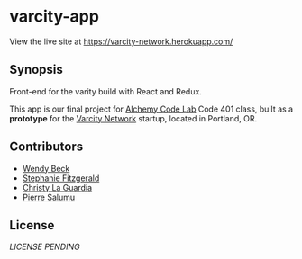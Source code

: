 # varcity-app

View the live site at https://varcity-network.herokuapp.com/

## Synopsis

Front-end for the varity build with React and Redux.

This app is our final project for [Alchemy Code Lab](http://www.alchemycodelab.com/) Code 401 class, built as a **prototype** for the [Varcity Network](www.varcitynetwork.com) startup, located in Portland, OR.

## Contributors

* [Wendy Beck](https://wendybeck.io/)
* [Stephanie Fitzgerald](s.e.v.fitzgerald@gmail.com)
* [Christy La Guardia](https://www.laguardia.io/)
* [Pierre Salumu](jrsalumu@gmail.com)

## License

_LICENSE PENDING_
